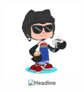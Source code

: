 <div>
    <div align=center>
        <img src="https://raw.githubusercontent.com/AhmedFathyDev/AhmedFathyDev/main/GitHub.png" alt="GitHub Octocat Drinking a Cup of Coffee" height="200">
    </div>
    <div align=center>
        <img src="https://readme-typing-svg.herokuapp.com?color=%230000FF&size=32&center=true&vCenter=true&width=600&height=50&lines=Hi+there+I'm+Jorge+%F0%9F%91%8B;Systems+Engineer;Network+Engineer;Problem+Solver;Learning+Python+Programming" alt="Headline" />
    </div>
